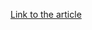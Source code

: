 [Link to the article](https://www.gov.uk/government/news/uk-exposes-series-of-russian-cyber-attacks-against-olympic-and-paralympic-games)
